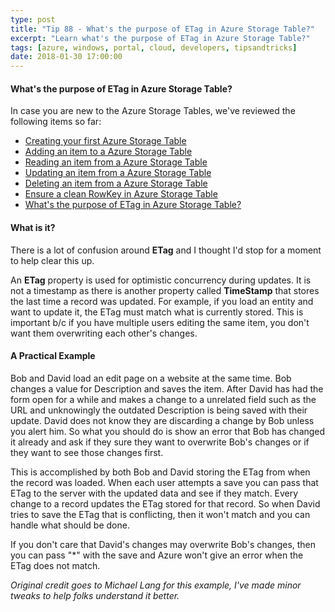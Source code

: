 ```yaml
---
type: post
title: "Tip 88 - What's the purpose of ETag in Azure Storage Table?"
excerpt: "Learn what's the purpose of ETag in Azure Storage Table?"
tags: [azure, windows, portal, cloud, developers, tipsandtricks]
date: 2018-01-30 17:00:00
---
```


#### What's the purpose of ETag in Azure Storage Table?

In case you are new to the Azure Storage Tables, we've reviewed the following items so far:

* [Creating your first Azure Storage Table](https://microsoft.github.io/AzureTipsAndTricks/blog/tip82.html?WT.mc_id=github-azuredevtips-micrum)
* [Adding an item to a Azure Storage Table](https://microsoft.github.io/AzureTipsAndTricks/blog/tip83.html?WT.mc_id=github-azuredevtips-micrum)
* [Reading an item from a Azure Storage Table](https://microsoft.github.io/AzureTipsAndTricks/blog/tip84.html?WT.mc_id=github-azuredevtips-micrum)
* [Updating an item from a Azure Storage Table](https://microsoft.github.io/AzureTipsAndTricks/blog/tip85.html?WT.mc_id=github-azuredevtips-micrum)
* [Deleting an item from a Azure Storage Table](https://microsoft.github.io/AzureTipsAndTricks/blog/tip86.html?WT.mc_id=github-azuredevtips-micrum)
* [Ensure a clean RowKey in Azure Storage Table](https://microsoft.github.io/AzureTipsAndTricks/blog/tip86.html?WT.mc_id=github-azuredevtips-micrum)
* [What's the purpose of ETag in Azure Storage Table?](https://microsoft.github.io/AzureTipsAndTricks/blog/tip88.html?WT.mc_id=github-azuredevtips-micrum)

#### What is it? 

There is a lot of confusion around **ETag** and I thought I'd stop for a moment to help clear this up. 

An **ETag** property is used for optimistic concurrency during updates. It is not a timestamp as there is another property called **TimeStamp** that stores the last time a record was updated. For example, if you load an entity and want to update it, the ETag must match what is currently stored. This is important b/c if you have multiple users editing the same item, you don't want them overwriting each other's changes. 

#### A Practical Example 

Bob and David load an edit page on a website at the same time. Bob changes a value for Description and saves the item. After David has had the form open for a while  and makes a change to a unrelated field such as the URL and unknowingly the outdated Description is being saved with their update. David does not know they are discarding a change by Bob unless you alert him. So what you should do is show an error that Bob has changed it already and ask if they sure they want to overwrite Bob's changes or if they want to see those changes first.

This is accomplished by both Bob and David storing the ETag from when the record was loaded. When each user attempts a save you can pass that ETag to the server with the updated data and see if they match. Every change to a record updates the ETag stored for that record. So when David tries to save the ETag that is conflicting, then it won't match and you can handle what should be done.

If you don't care that David's changes may overwrite Bob's changes, then you can pass "*" with the save and Azure won't give an error when the ETag does not match.

_Original credit goes to Michael Lang for this example, I've made minor tweaks to help folks understand it better._
